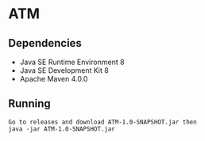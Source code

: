 ATM
===============================================

## Dependencies

* Java SE Runtime Environment 8
* Java SE Development Kit 8
* Apache Maven 4.0.0


## Running
    Go to releases and download ATM-1.0-SNAPSHOT.jar then
    java -jar ATM-1.0-SNAPSHOT.jar
